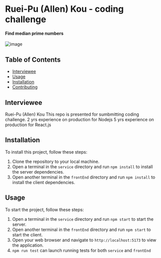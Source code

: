 
# Ruei-Pu (Allen) Kou - coding challenge
#### Find median prime numbers

![image](https://user-images.githubusercontent.com/1507950/228425244-a08645e9-64f4-4b55-923b-6b2b4c612ff3.png)


## Table of Contents

- [Interviewee](#interviewee)
- [Usage](#usage)
- [Installation](#installation)
- [Contributing](#contributing)

## Interviewee

Ruei-Pu (Allen) Kou
This repo is presented for sumbmitting coding challenge.
2 yrs experience on production for Nodejs
5 yrs experience on production for React.js

## Installation

To install this project, follow these steps:

1. Clone the repository to your local machine.
2. Open a terminal in the `service` directory and run `npm install` to install the server dependencies.
3. Open another terminal in the `frontEnd` directory and run `npm install` to install the client dependencies.

## Usage

To start the project, follow these steps:

1. Open a terminal in the `service` directory and run `npm start` to start the server.
2. Open another terminal in the `frontEnd` directory and run `npm start` to start the client.
3. Open your web browser and navigate to `http://localhost:5173` to view the application.
4. `npm run test` can launch running tests for both `service` and `frontEnd`
